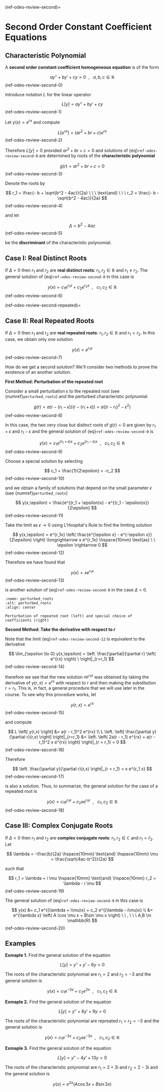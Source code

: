 (ref-odes-review-second)=
# Second Order Constant Coefficient Equations

## Characteristic Polynomial

A **second order constant coefficient homogeneous equation** is of the form

$$
ay'' + by' + cy = 0 \ \ , \ \ \ a,b,c \in \mathbb{R}
$$(ref-odes-review-second-0)

Introduce notation $L$ for the linear operator

$$
L[y] = ay'' + by' + cy 
$$(ref-odes-review-second-1)

Let $y(x) = e^{rx}$ and compute

$$
L \left[ e^{rx} \right] = (ar^2 + br + c) e^{rx}
$$(ref-odes-review-second-2)

Therefore $L[y] = 0$ provided $ar^2 + br + c = 0$ and solutions of {eq}`ref-odes-review-second-0` are determined by roots of the **characteristic polynomial**

$$
g(r) = ar^2 + br + c = 0
$$(ref-odes-review-second-3)

Denote the roots by

$$
r_1 = \frac{- b + \sqrt{b^2 - 4ac}}{2a} \ \ \ \text{and} \ \ \ r_2 = \frac{- b - \sqrt{b^2 - 4ac}}{2a}
$$(ref-odes-review-second-4)

and let

$$
\Delta = b^2 - 4ac
$$(ref-odes-review-second-5)

be the **discriminant** of the characteristic polynomial.

## Case I: Real Distinct Roots

If $\Delta > 0$ then $r_1$ and $r_2$ are **real distinct roots**: $r_1,r_2 \in \mathbb{R}$ and $r_1 \ne r_2$. The general solution of {eq}`ref-odes-review-second-0` in this case is

$$
y(x)=c_1 e^{r_1 x} + c_2 e^{r_2x} \ \ , \ \ \ c_1 , c_2 \in \mathbb{R}
$$(ref-odes-review-second-6)

(ref-odes-review-second-repeated)=
## Case II: Real Repeated Roots

If $\Delta = 0$ then $r_1$ and $r_2$ are **real repeated roots**: $r_1,r_2 \in \mathbb{R}$ and $r_1 = r_2$. In this case, we obtain only one solution

$$
y(x) = e^{r_1 x}
$$(ref-odes-review-second-7)

How do we get a second solution? We'll consider two methods to prove the existence of an another solution.

**First Method: Perturbation of the repeated root**

Consider a small perturbation $\epsilon$ to the repeated root (see {numref}`perturbed_roots`) and the perturbed characteristic polynomial

$$
g(r) = a(r - (r_1 - \epsilon))(r - (r_1 + \epsilon)) = a \left( (r - r_1)^2 - \epsilon^2 \right)
$$(ref-odes-review-second-8)

In this case, the two very close but distinct roots of $g(r) = 0$ are given by $r_1 + \epsilon$ and $r_1 - \epsilon$ and the general solution of {eq}`ref-odes-review-second-0` is

$$
y(x)= c_1 e^{(r_1 + \epsilon)x} + c_2 e^{(r_1 - \epsilon)x} \ \ , \ \ \ c_1 , c_2 \in \mathbb{R}
$$(ref-odes-review-second-9)

Choose a special solution by selecting

$$
c_1 = \frac{1}{2\epsilon} = -c_2
$$(ref-odes-review-second-10)

and we obtain a family of solutions that depend on the small parameter $\epsilon$ (see {numref}`perturbed_roots`)

$$
y(x,\epsilon) = \frac{e^{(r_1 + \epsilon)x} - e^{(r_1 - \epsilon)x}}{2\epsilon}
$$(ref-odes-review-second-11)

Take the limit as $\epsilon \rightarrow 0$ using L'Hospital's Rule to find the limiting solution

$$
y(x,\epsilon) = e^{r_1x} \left( \frac{e^{\epsilon x} - e^{-\epsilon x}}{2\epsilon} \right) \longrightarrow x e^{r_1x}
\hspace{10mm} \text{as} \ \ \epsilon \rightarrow 0
$$(ref-odes-review-second-12)

Therefore we have found that

$$
y(x) = x e^{r_1 x}
$$(ref-odes-review-second-13)

is another solution of {eq}`ref-odes-review-second-0` in the case $\Delta = 0$.

```{figure} /img/odes/perturbed_roots.png
:name: perturbed_roots
:alt: perturbed_roots
:align: center

Perturbation of repeated root (left) and special choice of coefficients (right)
```

**Second Method: Take the derivative with respect to $r$**

Note that the limit {eq}`ref-odes-review-second-12` is equivalent to the derivative

$$
\lim_{\epsilon \to 0} y(x,\epsilon) = \left. \frac{\partial}{\partial r} \left( e^{rx} \right) \ \right|_{r=r_1}
$$(ref-odes-review-second-14)

therefore we see that the new solution $x e^{r_1 x}$ was obtained by taking the derivative of $y(r,x)= e^{rx}$ with respect to $r$ and then making the substitution $r=r_1$. This is, in fact, a general procedure that we will use later in the course. To see why this procedure works, let

$$
y(r,x) = e^{rx}
$$(ref-odes-review-second-15)

and compute

$$
L \left[ y(r,x) \right] &= a(r - r_1)^2 e^{rx} \\
L \left. \left[ \frac{\partial y}{\partial r}(r,x) \right] \right|_{r=r_1} &= \left. \left( 2a(r - r_1) e^{rx} + a(r - r_1)^2 x e^{rx} \right) \right|_{r = r_1} = 0
$$(ref-odes-review-second-16)

Therefore

$$
\left. \frac{\partial y}{\partial r}(r,x) \right|_{r = r_1} = x e^{r_1 x}
$$(ref-odes-review-second-17)

is also a solution. Thus, to summarize, the general solution for the case of a repeated root is

$$
y(x) = c_1 e^{r_1 x} + c_2 x e^{r_1 x} \ \ , \ \ \ c_1,c_2 \in \mathbb{R}
$$(ref-odes-review-second-18)

## Case III: Complex Conjugate Roots

If $\Delta < 0$ then $r_1$ and $r_2$ are **complex conjugate roots**: $r_1,r_2 \in \mathbb{C}$ and $r_1 = \bar{r}_2$. Let

$$
\lambda = -\frac{b}{2a} \hspace{10mm} \text{and} \hspace{10mm} \mu = \frac{\sqrt{4ac-b^2}}{2a}
$$

such that 

$$
r_1 = \lambda + i \mu \hspace{10mm} \text{and} \hspace{10mm} r_2 = \lambda - i \mu
$$(ref-odes-review-second-19)

The general solution of {eq}`ref-odes-review-second-0` in this case is

$$
y(x) &= c_1 e^{(\lambda + i\mu)x} + c_2 e^{(\lambda - i\mu)x} \\
&= e^{\lambda x} \left( A \cos \mu x + B\sin \mu x \right) \ \ , \ \ \ A,B \in \mathbb{R}
$$(ref-odes-review-second-20)

## Examples

**Exmaple 1.** Find the general solution of the equation

$$
L[y] = y'' + y' - 6y = 0
$$

The roots of the characteristic polynomial are $r_1 = 2$ and $r_2 = -3$ and the general solution is

$$
y(x) = c_1 e^{-3x} + c_2 e^{2x} \ \ , \ \ \ c_1,c_2 \in \mathbb{R}
$$

**Exmaple 2.** Find the general solution of the equation

$$
L[y] = y'' + 6y' + 9y = 0
$$

The roots of the characteristic polynomial are repreated $r_1 = r_2 = -3$ and the general solution is

$$
y(x) = c_1 e^{-3x} + c_2 x e^{-3x} \ \ , \ \ \ c_1,c_2 \in \mathbb{R}
$$

**Exmaple 3.** Find the general solution of the equation

$$
L[y] = y'' - 4y' + 13y = 0
$$

The roots of the characteristic polynomial are $r_1 = 2 + 3i$ and $r_2 = 2 - 3i$ and the general solution is

$$
y(x) = e^{2 x} \left( A \cos 3x + B \sin 3x \right)
$$